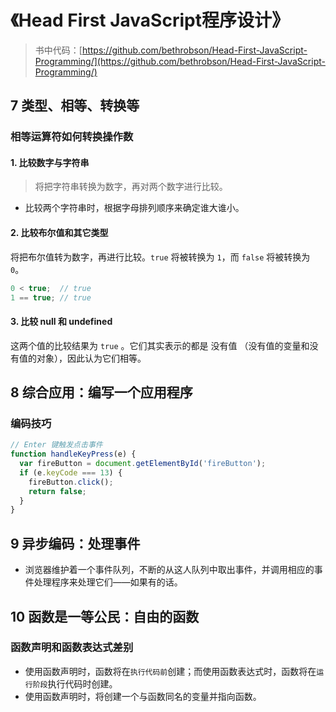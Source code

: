 # 《Head First JavaScript程序设计》

> 书中代码：[https://github.com/bethrobson/Head-First-JavaScript-Programming/](https://github.com/bethrobson/Head-First-JavaScript-Programming/)

## 7 类型、相等、转换等

### 相等运算符如何转换操作数

#### 1. 比较数字与字符串

> 将把字符串转换为数字，再对两个数字进行比较。

* 比较两个字符串时，根据字母排列顺序来确定谁大谁小。

#### 2. 比较布尔值和其它类型

将把布尔值转为数字，再进行比较。`true` 将被转换为 `1`，而 `false` 将被转换为 `0`。

```javascript
0 < true;  // true
1 == true; // true
```

#### 3. 比较 null 和 undefined

这两个值的比较结果为 `true` 。它们其实表示的都是 没有值 （没有值的变量和没有值的对象），因此认为它们相等。

## 8 综合应用：编写一个应用程序 

### 编码技巧

```js
// Enter 键触发点击事件
function handleKeyPress(e) {
  var fireButton = document.getElementById('fireButton');
  if (e.keyCode === 13) {
    fireButton.click();
    return false;
  }
}
```

## 9 异步编码：处理事件

* 浏览器维护着一个事件队列，不断的从这人队列中取出事件，并调用相应的事件处理程序来处理它们——如果有的话。

## 10 函数是一等公民：自由的函数

### 函数声明和函数表达式差别

* 使用函数声明时，函数将在`执行代码前`创建；而使用函数表达式时，函数将在`运行阶段`执行代码时创建。
* 使用函数声明时，将创建一个与函数同名的变量并指向函数。



